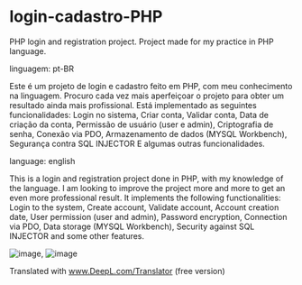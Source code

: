 # login-cadastro-PHP
PHP login and registration project. Project made for my practice in PHP language.

linguagem: pt-BR

Este é um projeto de login e cadastro feito em PHP, com meu conhecimento na linguagem. 
Procuro cada vez mais aperfeiçoar o projeto para obter um resultado ainda mais profissional.
Está implementado as seguintes funcionalidades:
Login no sistema,
Criar conta,
Validar conta,
Data de criação da conta,
Permissão de usuário (user e admin),
Criptografia de senha,
Conexão via PDO,
Armazenamento de dados (MYSQL Workbench),
Segurança contra SQL INJECTOR
E algumas outras funcionalidades.

language: english

This is a login and registration project done in PHP, with my knowledge of the language. 
I am looking to improve the project more and more to get an even more professional result.
It implements the following functionalities:
Login to the system,
Create account,
Validate account,
Account creation date,
User permission (user and admin),
Password encryption,
Connection via PDO,
Data storage (MYSQL Workbench),
Security against SQL INJECTOR
and some other features.

![image](https://user-images.githubusercontent.com/89220364/167352143-e9d38792-a5c7-46c3-b075-d8a0ab91ac7f.png), ![image](https://user-images.githubusercontent.com/89220364/167352256-2e2ae4a0-9b66-4a2d-a87e-6a9bbd8e9d82.png)


Translated with www.DeepL.com/Translator (free version)
